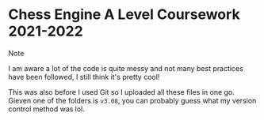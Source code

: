 # Chess Engine A Level Coursework 2021-2022

> [!NOTE]
> I am aware a lot of the code is quite messy and not many best practices have been followed, I still think it's pretty cool!
>
> This was also  before I used Git so I uploaded all these files in one go. Gieven one of the folders is `v3.08`, you can probably guess what my version control method was lol.
